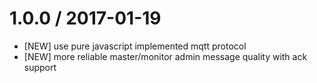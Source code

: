 1.0.0 / 2017-01-19
=================
  * [NEW] use pure javascript implemented mqtt protocol
  * [NEW] more reliable master/monitor admin message quality with ack support
